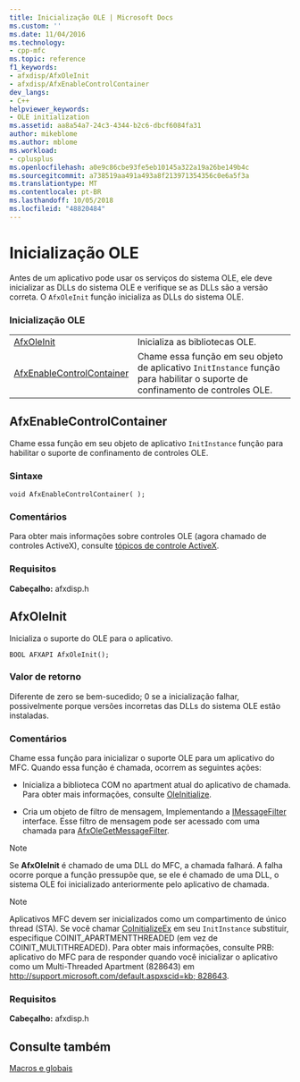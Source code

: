 ```yaml
---
title: Inicialização OLE | Microsoft Docs
ms.custom: ''
ms.date: 11/04/2016
ms.technology:
- cpp-mfc
ms.topic: reference
f1_keywords:
- afxdisp/AfxOleInit
- afxdisp/AfxEnableControlContainer
dev_langs:
- C++
helpviewer_keywords:
- OLE initialization
ms.assetid: aa8a54a7-24c3-4344-b2c6-dbcf6084fa31
author: mikeblome
ms.author: mblome
ms.workload:
- cplusplus
ms.openlocfilehash: a0e9c86cbe93fe5eb10145a322a19a26be149b4c
ms.sourcegitcommit: a738519aa491a493a8f213971354356c0e6a5f3a
ms.translationtype: MT
ms.contentlocale: pt-BR
ms.lasthandoff: 10/05/2018
ms.locfileid: "48820484"
---
```

# <a name="ole-initialization"></a>Inicialização OLE

Antes de um aplicativo pode usar os serviços do sistema OLE, ele deve inicializar as DLLs do sistema OLE e verifique se as DLLs são a versão correta. O `AfxOleInit` função inicializa as DLLs do sistema OLE.

### <a name="ole-initialization"></a>Inicialização OLE

|||
|-|-|
|[AfxOleInit](#afxoleinit)|Inicializa as bibliotecas OLE.|
|[AfxEnableControlContainer](#afxenablecontrolcontainer)|Chame essa função em seu objeto de aplicativo `InitInstance` função para habilitar o suporte de confinamento de controles OLE.|


## <a name="afxenablecontrolcontainer"></a> AfxEnableControlContainer

Chame essa função em seu objeto de aplicativo `InitInstance` função para habilitar o suporte de confinamento de controles OLE.

### <a name="syntax"></a>Sintaxe

```
void AfxEnableControlContainer( );
```

### <a name="remarks"></a>Comentários

Para obter mais informações sobre controles OLE (agora chamado de controles ActiveX), consulte [tópicos de controle ActiveX](../mfc-activex-controls.md).

### <a name="requirements"></a>Requisitos

**Cabeçalho:** afxdisp.h


##  <a name="afxoleinit"></a>  AfxOleInit

Inicializa o suporte do OLE para o aplicativo.

```
BOOL AFXAPI AfxOleInit();
```

### <a name="return-value"></a>Valor de retorno

Diferente de zero se bem-sucedido; 0 se a inicialização falhar, possivelmente porque versões incorretas das DLLs do sistema OLE estão instaladas.

### <a name="remarks"></a>Comentários

Chame essa função para inicializar o suporte OLE para um aplicativo do MFC. Quando essa função é chamada, ocorrem as seguintes ações:

- Inicializa a biblioteca COM no apartment atual do aplicativo de chamada. Para obter mais informações, consulte [OleInitialize](/windows/desktop/api/ole2/nf-ole2-oleinitialize).

- Cria um objeto de filtro de mensagem, Implementando a [IMessageFilter](/windows/desktop/api/objidl/nn-objidl-imessagefilter) interface. Esse filtro de mensagem pode ser acessado com uma chamada para [AfxOleGetMessageFilter](application-control.md#afxolegetmessagefilter).

> [!NOTE]
>  Se **AfxOleInit** é chamado de uma DLL do MFC, a chamada falhará. A falha ocorre porque a função pressupõe que, se ele é chamado de uma DLL, o sistema OLE foi inicializado anteriormente pelo aplicativo de chamada.

> [!NOTE]
>  Aplicativos MFC devem ser inicializados como um compartimento de único thread (STA). Se você chamar [CoInitializeEx](/windows/desktop/api/combaseapi/nf-combaseapi-coinitializeex) em seu `InitInstance` substituir, especifique COINIT_APARTMENTTHREADED (em vez de COINIT_MULTITHREADED). Para obter mais informações, consulte PRB: aplicativo do MFC para de responder quando você inicializar o aplicativo como um Multi-Threaded Apartment (828643) em [ http://support.microsoft.com/default.aspxscid=kb; 828643](http://support.microsoft.com/default.aspxscid=kb;828643).

### <a name="requirements"></a>Requisitos

**Cabeçalho:** afxdisp.h

## <a name="see-also"></a>Consulte também

[Macros e globais](../../mfc/reference/mfc-macros-and-globals.md)

